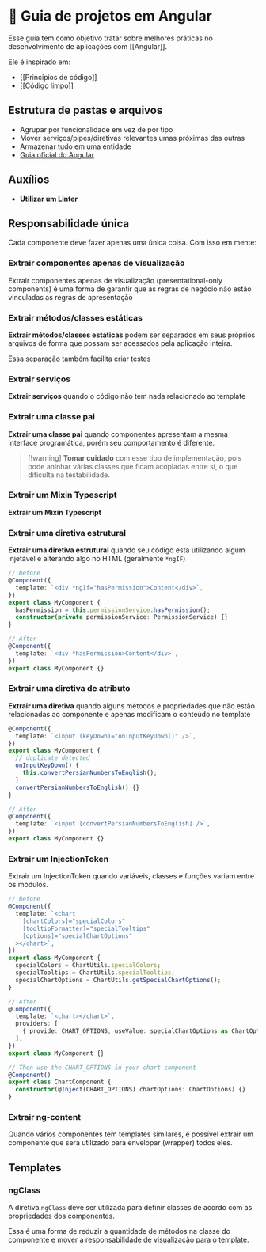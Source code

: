 # 🏅 Guia de projetos em Angular

Esse guia tem como objetivo tratar sobre melhores práticas no desenvolvimento de aplicações com [[Angular]].

Ele é inspirado em:

- [[Princípios de código]]
- [[Código limpo]]

## Estrutura de pastas e arquivos

- Agrupar por funcionalidade em vez de por tipo
- Mover serviços/pipes/diretivas relevantes umas próximas das outras
- Armazenar tudo em uma entidade
- [Guia oficial do Angular](https://angular.dev/style-guide)

## Auxílios

- **Utilizar um Linter**

## Responsabilidade única

Cada componente deve fazer apenas uma única coisa. Com isso em mente:

### Extrair componentes apenas de visualização
 
 Extrair componentes apenas de visualização (presentational-only components) é uma forma de garantir que as regras de negócio não estão vinculadas as regras de apresentação

### Extrair métodos/classes estáticas

**Extrair métodos/classes estáticas** podem ser separados em seus próprios arquivos de forma que possam ser acessados pela aplicação inteira.

Essa separação também facilita criar testes

### Extrair serviços

**Extrair serviços** quando o código não tem nada relacionado ao template

### Extrair uma classe pai

**Extrair uma classe pai** quando componentes apresentam a mesma interface programática, porém seu comportamento é diferente. 

> [!warning] **Tomar cuidado** com esse tipo de implementação, pois pode aninhar várias classes que ficam acopladas entre si, o que dificulta na testabilidade.

### Extrair um Mixin Typescript

**Extrair um Mixin Typescript**

### Extrair uma diretiva estrutural

**Extrair uma diretiva estrutural** quando seu código está utilizando algum injetável e alterando algo no HTML (geralmente `*ngIF`)

```ts
// Before
@Component({  
  template: `<div *ngIf="hasPermission">Content</div>`,  
})  
export class MyComponent {  
  hasPermission = this.permissionService.hasPermission();  
  constructor(private permissionService: PermissionService) {}  
}

// After
@Component({  
  template: `<div *hasPermission>Content</div>`,  
})  
export class MyComponent {}
```

### Extrair uma diretiva de atributo

**Extrair uma diretiva** quando alguns métodos e propriedades que não estão relacionadas ao componente e apenas modificam o conteúdo no template

```ts
@Component({  
  template: `<input (keyDown)="onInputKeyDown()" />`,  
})  
export class MyComponent {  
  // duplicate detected  
  onInputKeyDown() {  
    this.convertPersianNumbersToEnglish();  
  }  
  convertPersianNumbersToEnglish() {}  
}

// After
@Component({  
  template: `<input [convertPersianNumbersToEnglish] />`,  
})  
export class MyComponent {}
```

### Extrair um InjectionToken

Extrair um InjectionToken quando variáveis, classes e funções variam entre os módulos.

```ts
// Before
@Component({
  template: `<chart
    [chartColors]="specialColors"
    [tooltipFormatter]="specialTooltips"
    [options]="specialChartOptions"
  ></chart>`,
})
export class MyComponent {
  specialColors = ChartUtils.specialColors;
  specialTooltips = ChartUtils.specialTooltips;
  specialChartOptions = ChartUtils.getSpecialChartOptions();
}

// After
@Component({
  template: `<chart></chart>`,
  providers: [
    { provide: CHART_OPTIONS, useValue: specialChartOptions as ChartOptions },
  ],
})
export class MyComponent {}

// Then use the CHART_OPTIONS in your chart component
@Component()
export class ChartComponent {
  constructor(@Inject(CHART_OPTIONS) chartOptions: ChartOptions) {}
}
```

### Extrair ng-content

Quando vários componentes tem templates similares, é possível extrair um componente que será utilizado para envelopar (wrapper) todos eles.

## Templates

### ngClass

A diretiva `ngClass` deve ser utilizada para definir classes de acordo com as propriedades dos componentes.

Essa é uma forma de reduzir a quantidade de métodos na classe do componente e mover a responsabilidade de visualização para o template.